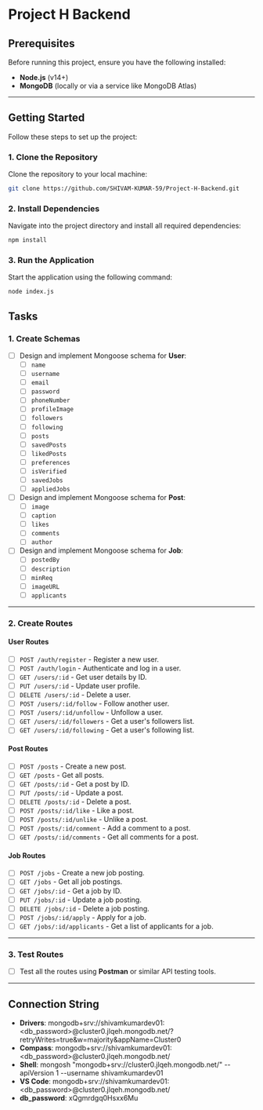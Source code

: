 # Project H Backend

## Prerequisites

Before running this project, ensure you have the following installed:

- **Node.js** (v14+)
- **MongoDB** (locally or via a service like MongoDB Atlas)

---

## Getting Started

Follow these steps to set up the project:

### 1. Clone the Repository

Clone the repository to your local machine:

```bash
git clone https://github.com/SHIVAM-KUMAR-59/Project-H-Backend.git
```

### 2. Install Dependencies

Navigate into the project directory and install all required dependencies:

```bash
npm install
```

### 3. Run the Application

Start the application using the following command:

```bash
node index.js
```

## Tasks

### 1. Create Schemas

- [ ] Design and implement Mongoose schema for **User**:
  - [ ] `name`
  - [ ] `username`
  - [ ] `email`
  - [ ] `password`
  - [ ] `phoneNumber`
  - [ ] `profileImage`
  - [ ] `followers`
  - [ ] `following`
  - [ ] `posts`
  - [ ] `savedPosts`
  - [ ] `likedPosts`
  - [ ] `preferences`
  - [ ] `isVerified`
  - [ ] `savedJobs`
  - [ ] `appliedJobs`
- [ ] Design and implement Mongoose schema for **Post**:
  - [ ] `image`
  - [ ] `caption`
  - [ ] `likes`
  - [ ] `comments`
  - [ ] `author`
- [ ] Design and implement Mongoose schema for **Job**:
  - [ ] `postedBy`
  - [ ] `description`
  - [ ] `minReq`
  - [ ] `imageURL`
  - [ ] `applicants`

---

### 2. Create Routes

#### User Routes

- [ ] `POST /auth/register` - Register a new user.
- [ ] `POST /auth/login` - Authenticate and log in a user.
- [ ] `GET /users/:id` - Get user details by ID.
- [ ] `PUT /users/:id` - Update user profile.
- [ ] `DELETE /users/:id` - Delete a user.
- [ ] `POST /users/:id/follow` - Follow another user.
- [ ] `POST /users/:id/unfollow` - Unfollow a user.
- [ ] `GET /users/:id/followers` - Get a user's followers list.
- [ ] `GET /users/:id/following` - Get a user's following list.

#### Post Routes

- [ ] `POST /posts` - Create a new post.
- [ ] `GET /posts` - Get all posts.
- [ ] `GET /posts/:id` - Get a post by ID.
- [ ] `PUT /posts/:id` - Update a post.
- [ ] `DELETE /posts/:id` - Delete a post.
- [ ] `POST /posts/:id/like` - Like a post.
- [ ] `POST /posts/:id/unlike` - Unlike a post.
- [ ] `POST /posts/:id/comment` - Add a comment to a post.
- [ ] `GET /posts/:id/comments` - Get all comments for a post.

#### Job Routes

- [ ] `POST /jobs` - Create a new job posting.
- [ ] `GET /jobs` - Get all job postings.
- [ ] `GET /jobs/:id` - Get a job by ID.
- [ ] `PUT /jobs/:id` - Update a job posting.
- [ ] `DELETE /jobs/:id` - Delete a job posting.
- [ ] `POST /jobs/:id/apply` - Apply for a job.
- [ ] `GET /jobs/:id/applicants` - Get a list of applicants for a job.

---

### 3. Test Routes

- [ ] Test all the routes using **Postman** or similar API testing tools.

---

## Connection String

- **Drivers**: mongodb+srv://shivamkumardev01:<db_password>@cluster0.jlqeh.mongodb.net/?retryWrites=true&w=majority&appName=Cluster0
- **Compass**: mongodb+srv://shivamkumardev01:<db_password>@cluster0.jlqeh.mongodb.net/
- **Shell**: mongosh "mongodb+srv://cluster0.jlqeh.mongodb.net/" --apiVersion 1 --username shivamkumardev01
- **VS Code**: mongodb+srv://shivamkumardev01:<db_password>@cluster0.jlqeh.mongodb.net/
- **db_password**: xQgmrdgq0Hsxx6Mu
